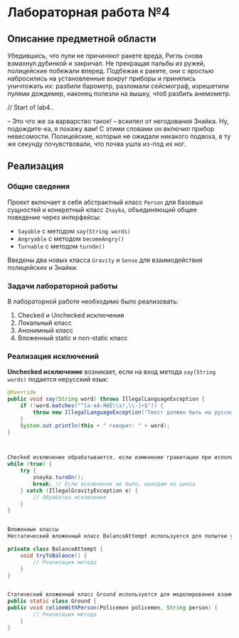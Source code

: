 # Лабораторная работа №4

## Описание предметной области

Убедившись, что пули не причиняют ракете вреда, Ригль снова взмахнул дубинкой и закричал. Не прекращая пальбы из ружей, полицейские побежали вперед. Подбежав к ракете, они с яростью набросились на установленные вокруг приборы и принялись уничтожать их: разбили барометр, разломали сейсмограф, изрешетили пулями дождемер, наконец полезли на вышку, чтоб разбить анемометр.

// Start of lab4..

– Это что же за варварство такое! – вскипел от негодования Знайка. Ну, подождите-ка, я покажу вам!
С этими словами он включил прибор невесомости. Полицейские, которые не ожидали никакого подвоха, в ту же секунду почувствовали, что почва ушла из-под их ног.



## Реализация

### Общие сведения

Проект включает в себя абстрактный класс `Person` для базовых сущностей и конкретный класс `Znayka`, объединяющий общее поведение через интерфейсы:
- `Sayable` с методом `say(String words)`
- `Angryable` с методом `becomeAngry()`
- `Turnable` с методом `turnOn()`

Введены два новых класса `Gravity` и `Sense` для взаимодействия полицейских и Знайки.

### Задачи лабораторной работы

В лабораторной работе необходимо было реализовать:
1. Checked и Unchecked исключения
2. Локальный класс
3. Анонимный класс
4. Вложенный static и non-static класс

### Реализация исключений

**Unchecked исключение** возникает, если на вход метода `say(String words)` подается нерусский язык:

```java
@Override
public void say(String word) throws IllegalLanguageException {
    if (!word.matches("^[а-яА-ЯёЁ\\s!,\\-]+$")) {
        throw new IllegalLanguageException("Текст должен быть на русском языке");
    }
    System.out.println(this + " говорит: " + word);
}



Checked исключение обрабатывается, если изменение гравитации при использовании turnOn() слишком велико:
while (true) {
    try {
        znayka.turnOn();
        break; // Если исключения не было, выходим из цикла
    } catch (IllegalGravityException e) {
        // Обработка исключения
    }
}


Вложенные классы
Нестатический вложенный класс BalanceAttempt используется для попытки удержаться в воздухе:

private class BalanceAttempt {
    void tryToBalance() {
        // Реализация метода
    }
}


Статический вложенный класс Ground используется для моделирования взаимодействия с землей:
public static class Ground {
public void colideWithPerson(Policemen policemen, String person) {
        // Реализация метода
    }
}



   
